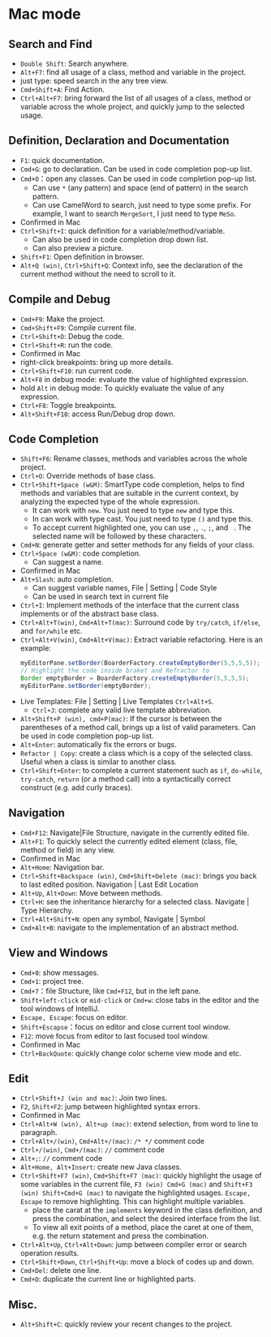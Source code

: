 
# Mac mode

## Search and Find
* `Double Shift`: Search anywhere.
* `Alt+F7`: find all usage of a class, method and variable in the project.
* just type: speed search in the any tree view.
* `Cmd+Shift+A`: Find Action.
* `Ctrl+Alt+F7`: bring forward the list of all usages of a class, method or
  variable across the whole project, and quickly jump to the selected usage.

## Definition, Declaration and Documentation
* `F1`: quick documentation.
* `Cmd+G`: go to declaration. Can be used in code completion pop-up list.
* `Cmd+O`：open any classes. Can be used in code completion pop-up list.
    * Can use `*` (any pattern) and space (end of pattern) in the search pattern.
    * Can use CamelWord to search, just need to type some prefix. For example,
      I want to search `MergeSort`, I just need to type `MeSo`.
* Confirmed in Mac
* `Ctrl+Shift+I`: quick definition for a variable/method/variable.
    * Can also be used in code completion drop down list.
    * Can also preview a picture.
* `Shift+F1`: Open definition in browser.
* `Alt+Q (win)`, `Ctrl+Shift+Q`: Context info, see the declaration of the current
  method without the need to scroll to it.

## Compile and Debug
* `Cmd+F9`: Make the project.
* `Cmd+Shift+F9`: Compile current file.
* `Ctrl+Shift+D`: Debug the code.
* `Ctrl+Shift+R`: run the code.
* Confirmed in Mac
* right-click breakpoints: bring up more details.
* `Ctrl+Shift+F10`: run current code.
* `Alt+F8` in debug mode: evaluate the value of highlighted expression.
* hold `Alt` in debug mode: To quickly evaluate the value of any expression.
* `Ctrl+F8`: Toggle breakpoints.
* `Alt+Shift+F10`: access Run/Debug drop down.

## Code Completion
* `Shift+F6`: Rename classes, methods and variables across the whole project.
* `Ctrl+O`: Override methods of base class.
* `Ctrl+Shift+Space (w&M)`: SmartType code completion, helps to find methods and
  variables that are suitable in the current context, by analyzing the expected
  type of the whole expression.
    * It can work with `new`. You just need to type `new` and type this.
    * In can work with type cast. You just need to type `()` and type this.
    * To accept current highlighted one, you can use `,`, `.`, `;`, and ` `. The
      selected name will be followed by these characters.
* `Cmd+N`: generate getter and setter methods for any fields of your class.
* `Ctrl+Space (w&M)`: code completion.
    * Can suggest a name.
* Confirmed in Mac
* `Alt+Slash`: auto completion.
  * Can suggest variable names, File | Setting | Code Style
  * Can be used in search text in current file
* `Ctrl+I`: Implement methods of the interface that the current class implements
  or of the abstract base class.
* `Ctrl+Alt+T(win)`, `Cmd+Alt+T(mac)`:
  Surround code by `try/catch`, `if/else`, and `for/while` etc.
* `Ctrl+Alt+V(win)`, `Cmd+Alt+V(mac)`: Extract variable refactoring. Here is an example:
  ```java
  myEditorPane.setBorder(BoarderFactory.createEmptyBorder(5,5,5,5));
  // Highlight the code inside braket and Refractor to
  Border emptyBorder = BoarderFactory.createEmptyBorder(5,5,5,5);
  myEditorPane.setBorder(emptyBorder);
  ```
* Live Templates: File | Setting | Live Templates `Ctrl+Alt+S`.
    * `Ctrl+J`: complete any valid live template abbreviation.
* `Alt+Shift+P (win), cmd+P(mac)`: If the cursor is between the parentheses of a method call,
  brings up a list of valid parameters. Can be used in code completion pop-up list.
* `Alt+Enter`: automatically fix the errors or bugs.
* `Refactor | Copy`: create a class which is a copy of the selected class. Useful
  when a class is similar to another class.
* `Ctrl+Shift+Enter`: to complete a current statement such as `if`, `do-while`,
  `try-catch`, `return` (or a method call) into a syntactically correct construct
  (e.g. add curly braces).

## Navigation

* `Cmd+F12`: Navigate|File Structure, navigate in the currently edited file.
* `Alt+F1`: To quickly select the currently edited element (class, file, method
  or field) in any view.
* Confirmed in Mac
* `Alt+Home`: Navigation bar.
* `Ctrl+Shift+Backspace (win)`, `Cmd+Shift+Delete (mac)`: brings you back to last edited position.
  Navigation | Last Edit Location
* `Alt+Up`, `Alt+Down`: Move between methods.
* `Ctrl+H`: see the inheritance hierarchy for a selected class. Navigate | Type
  Hierarchy.
* `Ctrl+Alt+Shift+N`: open any symbol, Navigate | Symbol
* `Cmd+Alt+B`: navigate to the implementation of an abstract method.

## View and Windows

* `Cmd+0`: show messages.
* `Cmd+1`: project tree.
* `Cmd+7`：file Structure, like `Cmd+F12`, but in the left pane.
* `Shift+left-click` or `mid-click` or `Cmd+w`: close tabs in the editor and the tool
  windows of IntelliJ.
* `Escape, Escape`: focus on editor.
* `Shift+Escapse`：focus on editor and close current tool window.
* `F12`: move focus from editor to last focused tool window.
* Confirmed in Mac
* `Ctrl+BackQuote`: quickly change color scheme view mode and etc.

## Edit
* `Ctrl+Shift+J (win and mac)`: Join two lines.
* `F2`, `Shift+F2`: jump between highlighted syntax errors.
* Confirmed in Mac
* `Ctrl+Alt+W (win), Alt+up (mac)`: extend selection, from word to line to paragraph.
* `Ctrl+Alt+/(win)`, `Cmd+Alt+/(mac)`: `/* */` comment code
* `Ctrl+/(win)`, `Cmd+/(mac)`: `//` comment code
* `Alt+;`: `//` comment code
* `Alt+Home, Alt+Insert`: create new Java classes.
* `Ctrl+Shift+F7 (win)`, `Cmd+Shift+F7 (mac)`: quickly highlight the usage of
  some variables in the current
  file, `F3 (win) Cmd+G (mac)` and `Shift+F3 (win) Shift+Cmd+G (mac)` to navigate
  the highlighted usages. `Escape, Escape`
  to remove highlighting. This can highlight multiple variables.
    * place the carat at the `implements` keyword in the class definition, and
      press the combination, and select the desired interface from the list.
    * To view all exit points of a method, place the caret at one of them, e.g.
      the return statement and press the combination.
* `Ctrl+Alt+Up`, `Ctrl+Alt+Down`: jump between compiler error or search operation
  results.
* `Ctrl+Shift+Down`, `Ctrl+Shift+Up`: move a block of codes up and down.
* `Cmd+Del`: delete one line.
* `Cmd+D`: duplicate the current line or highlighted parts.

## Misc.
* `Alt+Shift+C`: quickly review your recent changes to the project.
